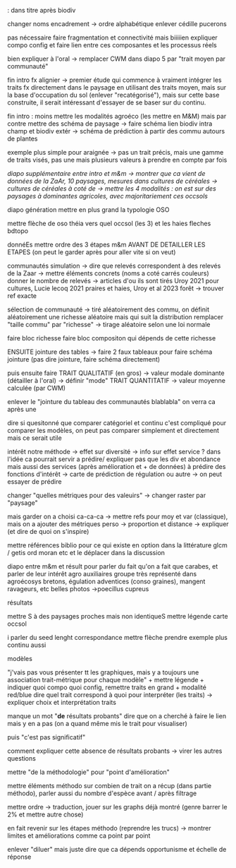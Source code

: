 

: dans titre après biodiv

changer noms encadrement → ordre alphabétique
enlever cédille pucerons

pas nécessaire faire fragmentation et connectivité
mais biiiiien expliquer compo config et faire lien entre ces composantes et les processus réels


bien expliquer à l'oral → remplacer CWM dans diapo 5 par "trait moyen par communauté"


fin intro fx alignier → premier étude qui commence à vraiment intégrer les traits fx directement dans le paysage en utilisant des traits moyen, mais sur la base d'occupation du sol (enlever "recatégorisé"), mais sur cette base construite, il serait intéressant d'essayer de se baser sur du continu.



fin intro : moins mettre les modalités agroéco (les mettre en M&M) mais par contre mettre des schéma de paysage → faire schéma lien biodiv intra champ et biodiv extér → schéma de prédiction à partir des commu autours de plantes


exemple plus simple pour araignée → pas un trait précis, mais une gamme de traits visés, pas une mais plusieurs valeurs à prendre en compte par fois

*diapo supplémentaire entre intro et m&m → montrer que ca vient de données de la ZaAr, 10 paysages, mesures dans cultures de céréales*
*→ cultures de céréales à coté de → mettre les 4 modalités : on est sur des paysages à dominantes agricoles, avec majoritariement ces occsols*

diapo génération mettre en plus grand la typologie OSO

mettre flèche de oso théia vers quel occsol (les 3)
et les haies fleches bdtopo


donnéEs
mettre ordre des 3 étapes m&m AVANT DE DETAILLER LES ETAPES (on peut le garder après pour aller vite si on veut)


communautés simulation → dire que relevés correspondent à des relevés de la Zaar → mettre éléments concrets (noms a coté carrés couleurs)
donner le nombre de relevés → articles d'ou ils sont tirés Uroy 2021 pour cultures, Lucie lecoq 2021 praires et haies, Uroy et al 2023 forêt → trouver ref exacte


sélection de communauté → tiré aléatoirement des commu, on définit aléatoirement une richesse aléatoire mais qui suit la distribution 
remplacer "taille commu" par "richesse" → tirage aléatoire selon une loi normale



faire bloc richesse
faire bloc compositon qui dépends de cette richesse

ENSUITE jointure des tables → faire 2 faux tableaux pour faire schéma jointure (pas dire jointure, faire schéma directement)

puis ensuite faire 
TRAIT QUALITATIF (en gros) → valeur modale dominante  (détailler à l'oral) → définir "mode"
TRAIT QUANTITATIF → valeur moyenne calculée (par CWM)

enlever le "jointure du tableau des communautés blablabla" on verra ca après une 


dire si quesitonné que comparer catégoriel et continu c'est compliqué pour comparer les modèles, on peut pas comparer simplement et directement mais ce serait utile

intérêt notre méthode → effet sur diversité → info sur effet service ? dans l'idée ca pourrait servir a prédire/ expliquer pas que les div et abondance mais aussi des services (après amélioration et + de données) à prédire des fonctions d'intérêt → carte de prédiction de régulation ou autre → on peut essayer de prédire 


changer "quelles métriques pour des valeuirs" → changer raster par "paysage"

mais garder on a choisi ca-ca-ca → mettre refs pour moy et var (classique), mais on a ajouter des métriques perso → proportion et distance → expliquer (et dire de quoi on s'inspire)



mettre références biblio pour ce qui existe en option dans la littérature glcm / getis ord moran etc et le déplacer dans la discussion


diapo entre m&m et résult pour parler du fait qu'on a fait que carabes, et parler de leur intérêt agro auxiliaires groupe très représenté dans agroécosys bretons, égulation adventices (conso graines), mangent ravageurs, etc belles photos →poecillus cupreus


résultats 

mettre S à des paysages
proches mais non identiqueS
mettre légende carte occsol 

i
parler du seed lenght correspondance mettre flèche
prendre exemple plus continu aussi



modèles

"j'vais pas vous présenter tt les graphiques, mais y a toujours une association trait-métrique pour chaque modèle" + mettre légende + indiquer quoi compo quoi config, remettre traits en grand + modalité red/blue
dire quel trait correspond à quoi pour interpréter (les traits) → expliquer choix et interprétation traits

manque un mot "**de** résultats probants"
dire que on a cherché à faire le lien mais y en a pas (on a quand même mis le trait pour visualiser)

puis "c'est pas significatif"


comment expliquer cette absence de résultats probants → virer les autres questions 


mettre "de la méthodologie" pour "point d'amélioration"

mettre éléments méthodo sur combien de trait on a récup (dans partie méthodo), parler aussi du nombre d'espèce avant / après filtrage


mettre ordre → traduction, jouer sur les graphs déjà montré (genre barrer le 2% et mettre autre chose) 

en fait revenir sur les étapes méthodo (reprendre les trucs) → montrer limites et améliorations comme ca point par point

enlever "diluer" mais juste dire que ca dépends opportunisme et échelle de réponse 